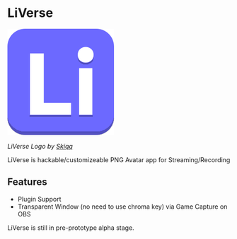 # LiVerse
![LiVerse Logo](Assets/logo.png)

*LiVerse Logo by [Skiqq](https://t.me/skiqqfobia)*

LiVerse is hackable/customizeable PNG Avatar app for Streaming/Recording

## Features
 - Plugin Support
 - Transparent Window (no need to use chroma key) via Game Capture on OBS

LiVerse is still in pre-prototype alpha stage.